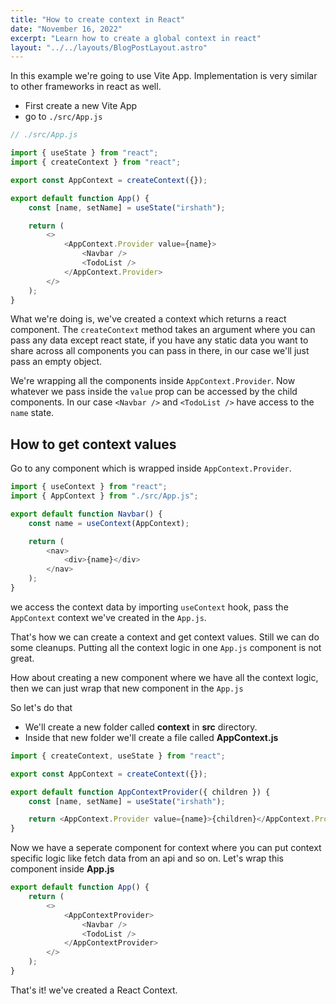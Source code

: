 ```yaml
---
title: "How to create context in React"
date: "November 16, 2022"
excerpt: "Learn how to create a global context in react"
layout: "../../layouts/BlogPostLayout.astro"
---
```


In this example we're going to use Vite App. Implementation is very similar to other frameworks in react as well.

-   First create a new Vite App
-   go to `./src/App.js`

```javascript
// ./src/App.js

import { useState } from "react";
import { createContext } from "react";

export const AppContext = createContext({});

export default function App() {
    const [name, setName] = useState("irshath");

    return (
        <>
            <AppContext.Provider value={name}>
                <Navbar />
                <TodoList />
            </AppContext.Provider>
        </>
    );
}
```

What we're doing is, we've created a context which returns a react component. The `createContext` method takes an argument where you can pass any data except react state, if you have any static data you want to share across all components you can pass in there, in our case we'll just pass an empty object.

We're wrapping all the components inside `AppContext.Provider`. Now whatever we pass inside the `value` prop can be accessed by the child components. In our case `<Navbar />` and `<TodoList />` have access to the `name` state.

## How to get context values

Go to any component which is wrapped inside `AppContext.Provider`.

```javascript
import { useContext } from "react";
import { AppContext } from "./src/App.js";

export default function Navbar() {
    const name = useContext(AppContext);

    return (
        <nav>
            <div>{name}</div>
        </nav>
    );
}
```

we access the context data by importing `useContext` hook, pass the `AppContext` context we've created in the `App.js`.

That's how we can create a context and get context values.
Still we can do some cleanups. Putting all the context logic in one `App.js` component is not great.

How about creating a new component where we have all the context logic, then we can just wrap that new component in the `App.js`

So let's do that

-   We'll create a new folder called **context** in **src** directory.
-   Inside that new folder we'll create a file called **AppContext.js**

```javascript
import { createContext, useState } from "react";

export const AppContext = createContext({});

export default function AppContextProvider({ children }) {
    const [name, setName] = useState("irshath");

    return <AppContext.Provider value={name}>{children}</AppContext.Provider>;
}
```

Now we have a seperate component for context where you can put context specific logic like fetch data from an api and so on.
Let's wrap this component inside **App.js**

```javascript
export default function App() {
    return (
        <>
            <AppContextProvider>
                <Navbar />
                <TodoList />
            </AppContextProvider>
        </>
    );
}
```

That's it! we've created a React Context.
